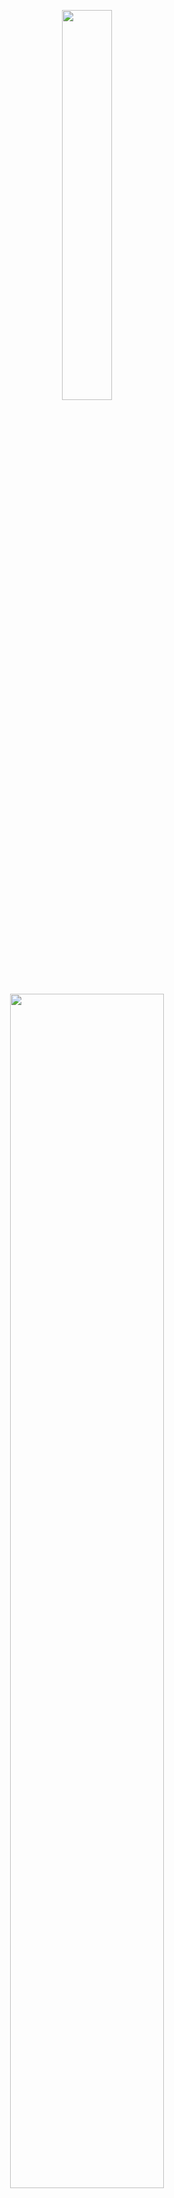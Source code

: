 <p align="center"><img width=40% src="https://github.com/HelBor/wpm/blob/master/inst/app/www/images/wpm_logo.png"></p>
<p align="center"><img width=70% src="https://github.com/HelBor/wpm/blob/master/inst/app/www/images/wpm_name.png"></p>


![Project Status](https://img.shields.io/badge/status-active-success?style=flat-square)
![R](https://img.shields.io/badge/R-v4.0+-informational?style=flat-square)
[![GitHub issues](https://img.shields.io/github/issues/HelBor/wpm?style=flat-square)](https://github.com/HelBor/wpm/issues)
![GitHub license](https://img.shields.io/badge/license-Artistic--2.0-important?style=flat-square)

**Bioconductor informations**

![platforms](https://bioconductor.org/shields/availability/3.12/wpm.svg)
[![years in bioc](http://bioconductor.org/shields/years-in-bioc/wpm.svg)](https://bioconductor.org/packages/release/bioc/html/wpm.html)    
**Release** ![build release](http://bioconductor.org/shields/build/release/bioc/wpm.svg)    
**Devel** ![build devel](http://bioconductor.org/shields/build/devel/bioc/wpm.svg)

## Brief introduction

WPM is a shiny application deployed as an R package. Functions for
a command-line/script use are also available. WPM aims to allow users to 
generate well plate plans in order to carry out their experiments while 
controlling certain batch effects. In particular, it makes it possible to control the "plate 
effect" thanks to its ability to manage multiple well plates.
The algorithm for placing the samples is inspired by the backtracking algorithm.
Thus, the samples will be placed on the plates at random while respecting 
precise spatial constraints. The use of WPM as well as the definition of 
configurable spatial constraints are described in the following sections.

## Getting started

### Pre-requisites
`R version >= 4.0.0`
OS tested : `Windows`, `Fedora`, `Ubuntu`,`MacOS`
The application should also work on other platforms.
If problems are encountered on other OS, do not hesitate to report them by 
creating an [issue](https://github.com/HelBor/wpm/issues).

**WPM R package dependencies**

CRAN dependencies: `golem`, `rlang`, `shiny`, `shinydashboard`, `shinyWidgets`, `dplyr`,
`shinycustomloader`, `DT`, `RColorBrewer`, `logging`, `stringr`, `ggplot2`

Bioconductor dependencies: `Biobase`, `SummarizedExperiment`

### How to install

From GitHub (consider it a devel version):
```R
devtools::install_github("HelBor/wpm", build_vignettes=TRUE)
```

From Bioconductor (release, stable version):
```R
if (!requireNamespace("BiocManager", quietly = TRUE))
    install.packages("BiocManager")

BiocManager::install("wpm")
```
Instructions can also be found on the 
[Bioconductor page](http://bioconductor.org/packages/release/bioc/html/wpm.html)


## How to use WPM

There are two ways to use WPM:

* Command line with appropriate R functions: for users who want to work with 
scripts or want to integrate wpm into a pre-existing pipeline.
* through a graphical interface: for users who do not necessarily have advanced
R programming skills.

### Supported input formats

| Input Format          | Command line | WPM app |
| --------------------- |:------------:| :------:|
| CSV / txt             | yes          | yes     |
| ExpressionSet         | yes          | no      |
| SummarizedExperiment  | yes          | no      |
| MSnSet                | yes          | no      |


### Types of samples

WPM identifies four different types of samples with decreasing priority: 

* **Forbidden wells** that should not be filled with any kind of sample, either 
because the user does not want to (e.g. plate corners in case of non-uniform
heat distribution), or because of material constraints (e.g. dirty wells, broken
pipettes). These wells will be colored in red.
* **Buffers** filled with solution but without biological material (e.g. to 
avoid/check for cross-contamination). These wells will be colored in grey.
* **Fixed samples** for quality control samples or standards, the precise 
location of these samples must be controlled by the researcher. These wells 
will be colored in black.
* **Randomized samples** split into groups according to their biological 
content, and which will be randomized within and between plates. These wells 
will be colored according to the group to which the sample belongs.

This priority rule allows consistent coloring of the wells. For example, if a 
well is declared *forbidden*, then this well will no longer be considered for 
the other types of samples: by definition when a well is prohibited, it means 
that nothing else should be put in the well concerned and it will always be 
colored red.

### Load the library

```R
library(wpm)
```

To see a complete Tutorial, please see the Vignette of the package.
```R
browseVignettes("wpm")
```

### Using WPM from the command line

In command line, there are few steps to be performed in the correct order:

#### Prepare the dataset

You can work with CSV/txt/TSV files, *ExpressionSet*, *MSnSet*, or 
*SummarizedExperiment* objects.
The first step is to create a dataframe containing all the data necessary for wpm 
to work properly. To do so, you need to specify which column in the file 
corresponds to the grouping factor if any. 
```R
# if you have a CSV file
df <- convertCSV("path-to-your-CSV", "grouping_factor")
# if you have an ExpressionSet or an MSnSet
df <- convertESet(myExpressionSet, "grouping_factor") # or convertESet(myMSnSet, "grouping_factor")
# if you have a SummarizedExperiment
df <- convertSE(mySummarizedExperiment, "grouping_factor")
```
For more details about the functions, please use `?wpm::<functionName>` R command.
 
#### Run WPM

The next step is to run the `wrapperWPM` function by giving it all the parameters
needed:

* the dataframe generated with `convertXXX` functions
* the plate dimensions
* the number of plates to fill
* the forbidden wells (wells that must not be filled at all for the experiment),
* buffer wells (wells where there will be solution without sample in it)
* The position of fixed samples.
* the spatial constraint to place the samples
* the maximal number of attemps for WPM to find a valid solution.

Suppose you have generated this toy dataframe:

```R
# create a MSnSet toy example
sample_names <- c("s1","s2","s3","s4", "s5")
M <- matrix(NA, nrow = 4, ncol = 5)
colnames(M) <- sample_names
rownames(M) <- paste0("id", LETTERS[1:4])
pd <- data.frame(Environment = rep_len(LETTERS[1:3], 5),
                 Category = rep_len(1:2, 5), row.names = sample_names)
rownames(pd) <- colnames(M)
x <- MSnbase::MSnSet(exprs = M,pData =  pd)

# convert it to a valid dataframe for wpm
df <- convertESet(x, "Environment")
```


```R
# example where we do not specify buffers
wpm_res <- wrapperWPM(user_df = df,
            plate_dims = list(8,12),
            nb_plates = 1,
            forbidden_wells = "A1,A2,A3",
            fixed_wells = "B1,B2",
            spatial_constraint = "NS")
```

For more details, see `?wpm::wrapperWPM`


#### Plate map visualization

The final step is to create a visual output of the generated plate plan(s) 
using the `drawMap()` function :

```R
drawned_map <- wpm::drawMap(df = wpm_res,
        sample_gps = length(levels(as.factor(pd$Environment))),
        gp_levels = gp_lvl <- levels(as.factor(pd$Environment)),
        plate_lines = 8,
        plate_cols = 12,
        project_title = "my Project Title")
        
drawned_map
```

For more details, see `?wpm::drawMap`


### Using WPM through a web interface

WPM provides also a graphical interface, the idea is to just provide a minimum of 
parameters to the application. No programming skills are required.
Simply run in the console:
```R
wpm()
```

WPM has 4 main panels:

* __Home__
* __Parameters__
* __Results__
* __Help__

#### Provide parameters

- **1)** Provide a CSV **file** containing the sample names and variable factors if any.

- **2)** Provide a **Project title**. It will be used for the plot(s) title and the 
identifiers in the [final dataframe](#final_dataframe).

- **3)** Specify the **plate dimensions** and their **number** (the user can choose 
between 6, 24, 48, 96, 386, 1534 and custom). WPM checks that all the given 
settings  are compatible)

- **4)** Specify the **Forbidden well**: simply insert in *LetterNumber* format separted with comma (e.g. *"A1,A2"*)

- **5)** Specify the **Buffers**: You need to specify the pattern (in line 
shape, in column shape, in checkerboard shape or filled by hand) and give the 
neighborhood constraint to let know WPM how to place randomized samples 
according to their group membership:
    - NS (North South): samples from the same group will not be placed side by 
    side in North and South positions. 
    <p align="center"><img src="https://github.com/HelBor/wpm/blob/master/vignettes/images/NCns.PNG"></p>
    - WE (West East): samples from the same group will not be placed side by 
    side in West and East positions.
    <p align="center"><img src="https://github.com/HelBor/wpm/blob/master/vignettes/images/NCew.PNG"></p>
    - NSEW (North South East West): samples from the same group wil not be 
    placed side by side in N, S, W and E positions. 
    <p align="center"><img src="https://github.com/HelBor/wpm/blob/master/vignettes/images/NCnsew.PNG"></p>
    - None: samples from the same group can be placed side by side.
    <p align="center"><img src="https://github.com/HelBor/wpm/blob/master/vignettes/images/NCnone.PNG"></p>

- **6)** Specify the **Fixed samples**: in the same way as for forbidden wells,
insert LetterNumber as is *"A1,B3,C10,A5"*.

- **7)** Choose a **maximum number of iterations** that WPM can do to find a 
solution,then start WPM. If the samples do not have a group, then the samples 
will be placed completely randomly on the plates. If there are groups, wpm will 
use an algorithm inspired by the backtracking algorithm (in order to place the 
samples in the wells while respecting the specified constraints.).


#### Check your Results

This Panel allows you to look after the final dataset containing the wells 
chosen for each sample and a plot of your final well-plate map. Dataframe and 
plots are downloadable separately.

Example fo final <a name="final_dataframe"></a> dataset:
<p align="center"><img src="https://github.com/HelBor/wpm/blob/master/vignettes/images/final_dataset.PNG"></p>


Example of final plot for a 96 well-plate with 80 samples divided into 10 groups: 

<p align="center"><img src="https://github.com/HelBor/wpm/blob/master/vignettes/images/plot1.png"></p>



## Pending Features
* Manage multiple grouping factors when importing the data
* For proteomics, add the option to generate serialization of samples.

## Citing Our work
> The published article of the project will be linked here.
